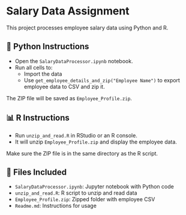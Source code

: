 # Salary Data Assignment

This project processes employee salary data using Python and R.

## 🐍 Python Instructions

- Open the `SalaryDataProcessor.ipynb` notebook.
- Run all cells to:
  - Import the data
  - Use `get_employee_details_and_zip("Employee Name")` to export employee data to CSV and zip it. 

The ZIP file will be saved as `Employee_Profile.zip`.

## 📊 R Instructions

- Run `unzip_and_read.R` in RStudio or an R console.
- It will unzip `Employee_Profile.zip` and display the employee data.

Make sure the ZIP file is in the same directory as the R script.

## 📁 Files Included

- `SalaryDataProcessor.ipynb`: Jupyter notebook with Python code
- `unzip_and_read.R`: R script to unzip and read data
- `Employee_Profile.zip`: Zipped folder with employee CSV
- `Readme.md`: Instructions for usage
